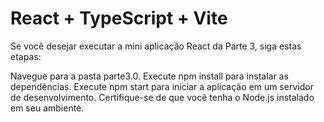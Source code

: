 # React + TypeScript + Vite

Se você desejar executar a mini aplicação React da Parte 3, siga estas etapas:

Navegue para a pasta parte3.0.
Execute npm install para instalar as dependências.
Execute npm start para iniciar a aplicação em um servidor de desenvolvimento.
Certifique-se de que você tenha o Node.js instalado em seu ambiente.

